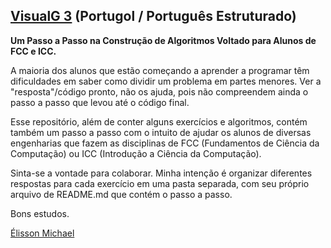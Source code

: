 ## [VisualG 3](http://visualg3.com.br/) (Portugol / Português Estruturado)

**Um Passo a Passo na Construção de Algoritmos Voltado para Alunos de FCC e ICC.**

A maioria dos alunos que estão começando a aprender a programar têm dificuldades em saber como dividir um problema em partes menores. Ver a "resposta"/código pronto, não os ajuda, pois não compreendem ainda o passo a passo que levou até o código final.

Esse repositório, além de conter alguns exercícios e algoritmos, contém também um passo a passo com o intuito de ajudar os alunos de diversas engenharias que fazem as disciplinas de FCC (Fundamentos de Ciência da Computação) ou ICC (Introdução a Ciência da Computação).

Sinta-se a vontade para colaborar. Minha intenção é organizar diferentes respostas para cada exercício em uma pasta separada, com seu próprio arquivo de README.md que contém o passo a passo.

Bons estudos.

[Élisson Michael](https://www.youtube.com/user/elisson357)

